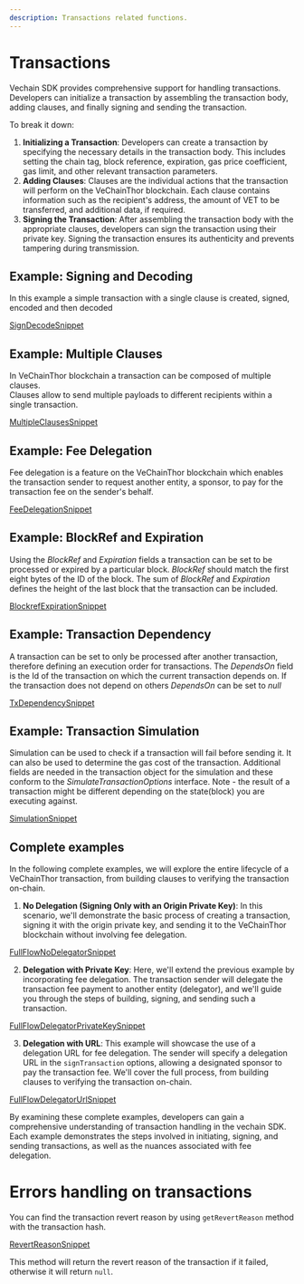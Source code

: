```yaml
---
description: Transactions related functions.
---
```


# Transactions

Vechain SDK provides comprehensive support for handling transactions. Developers can initialize a transaction by assembling the transaction body, adding clauses, and finally signing and sending the transaction. 

To break it down:

1. **Initializing a Transaction**: Developers can create a transaction by specifying the necessary details in the transaction body. This includes setting the chain tag, block reference, expiration, gas price coefficient, gas limit, and other relevant transaction parameters.
2. **Adding Clauses**: Clauses are the individual actions that the transaction will perform on the VeChainThor blockchain. Each clause contains information such as the recipient's address, the amount of VET to be transferred, and additional data, if required.
3. **Signing the Transaction**: After assembling the transaction body with the appropriate clauses, developers can sign the transaction using their private key. Signing the transaction ensures its authenticity and prevents tampering during transmission.

## Example: Signing and Decoding
In this example a simple transaction with a single clause is created, signed, encoded and then decoded

[SignDecodeSnippet](examples/transactions/sign_decode.ts)

## Example: Multiple Clauses
In VeChainThor blockchain a transaction can be composed of multiple clauses. \
Clauses allow to send multiple payloads to different recipients within a single transaction.

[MultipleClausesSnippet](examples/transactions/multiple_clauses.ts)

## Example: Fee Delegation
Fee delegation is a feature on the VeChainThor blockchain which enables the transaction sender to request another entity, a sponsor, to pay for the transaction fee on the sender's behalf.

[FeeDelegationSnippet](examples/transactions/fee_delegation.ts)

## Example: BlockRef and Expiration
Using the _BlockRef_ and _Expiration_ fields a transaction can be set to be processed or expired by a particular block. _BlockRef_ should match the first eight bytes of the ID of the block. The sum of _BlockRef_ and _Expiration_ defines the height of the last block that the transaction can be included.

[BlockrefExpirationSnippet](examples/transactions/blockref_expiration.ts)

## Example: Transaction Dependency
A transaction can be set to only be processed after another transaction, therefore defining an execution order for transactions. The _DependsOn_ field is the Id of the transaction on which the current transaction depends on. If the transaction does not depend on others _DependsOn_ can be set to _null_

[TxDependencySnippet](examples/transactions/tx_dependency.ts)

## Example: Transaction Simulation
Simulation can be used to check if a transaction will fail before sending it. It can also be used to determine the gas cost of the transaction.
Additional fields are needed in the transaction object for the simulation and these conform to the _SimulateTransactionOptions_ interface.
Note - the result of a transaction might be different depending on the state(block) you are executing against.

[SimulationSnippet](examples/transactions/simulation.ts)

## Complete examples
In the following complete examples, we will explore the entire lifecycle of a VeChainThor transaction, from building clauses to verifying the transaction on-chain.

1. **No Delegation (Signing Only with an Origin Private Key)**: In this scenario, we'll demonstrate the basic process of creating a transaction, signing it with the origin private key, and sending it to the VeChainThor blockchain without involving fee delegation.

[FullFlowNoDelegatorSnippet](examples/transactions/full-flow-no-delegator.ts)

2. **Delegation with Private Key**: Here, we'll extend the previous example by incorporating fee delegation. The transaction sender will delegate the transaction fee payment to another entity (delegator), and we'll guide you through the steps of building, signing, and sending such a transaction.

[FullFlowDelegatorPrivateKeySnippet](examples/transactions/full-flow-delegator-private-key.ts)

3. **Delegation with URL**: This example will showcase the use of a delegation URL for fee delegation. The sender will specify a delegation URL in the `signTransaction` options, allowing a designated sponsor to pay the transaction fee. We'll cover the full process, from building clauses to verifying the transaction on-chain.

[FullFlowDelegatorUrlSnippet](examples/transactions/full-flow-delegator-url.ts)

By examining these complete examples, developers can gain a comprehensive understanding of transaction handling in the vechain SDK. Each example demonstrates the steps involved in initiating, signing, and sending transactions, as well as the nuances associated with fee delegation.

# Errors handling on transactions
You can find the transaction revert reason by using `getRevertReason` method with the transaction hash.

[RevertReasonSnippet](examples/transactions/revert_reason.ts)

This method will return the revert reason of the transaction if it failed, otherwise it will return `null`.
